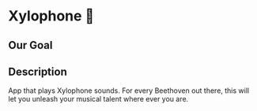 

# Xylophone 🎹

## Our Goal


## Description

App that plays Xylophone sounds. For every Beethoven out there, this will let you unleash your musical talent where ever you are. 

